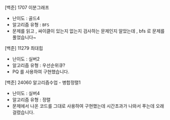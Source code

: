 [백준] 1707 이분그래프

- 난이도 : 골드4
- 알고리즘 유형 : `BFS`
- 문제를 읽고 , 싸이클이 있는지 없는지 검사하는 문제인지 알았는데 ,  bfs 로 문제를 풀었습니다~



[백준] 11279 최대힙

- 난이도 : 실버2
- 알고리즘 유형 : 우선순위큐?
- PQ 를 사용하여 구현했습니다.





[백준] 24060 알고리즘수업 - 병합정렬1

- 난이도 : 실버4
- 알고리즘 유형 : 정렬
- 문제에서 나온 코드를 그대로 사용하여 구현했는데 시간초과가 나와서 푸는데 오래걸렸습니다. 